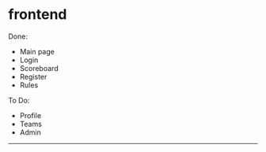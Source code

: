 # frontend

Done:
+ Main page
+ Login
+ Scoreboard
+ Register
+ Rules

To Do:
+ Profile
+ Teams
+ Admin 

-------------------------
